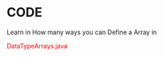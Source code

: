 # CODE
Learn in How many ways you can Define a Array in <p  style="color:red">DataTypeArrays.java</p>
